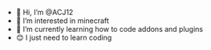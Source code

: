 - 👋 Hi, I’m @ACJ12
- 👀 I’m interested in minecraft
- 🌱 I’m currently learning how to code addons and plugins
- 😊 I just need to learn coding


<!---
ACJ12/ACJ12 is a ✨ special ✨ repository because its `README.md` (this file) appears on your GitHub profile.
You can click the Preview link to take a look at your changes.
--->
